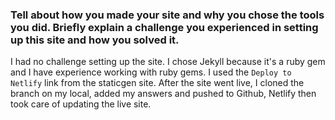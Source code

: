 ### Tell about how you made your site and why you chose the tools you did. Briefly explain a challenge you experienced in setting up this site and how you solved it.  

I had no challenge setting up the site. I chose Jekyll because it's a ruby gem and I have 
experience working with ruby gems. I used the ``Deploy to Netlify`` link from the staticgen site. 
After the site went live, I cloned the branch on my local, added my answers and pushed to Github, 
Netlify then took care of updating the live site.
 